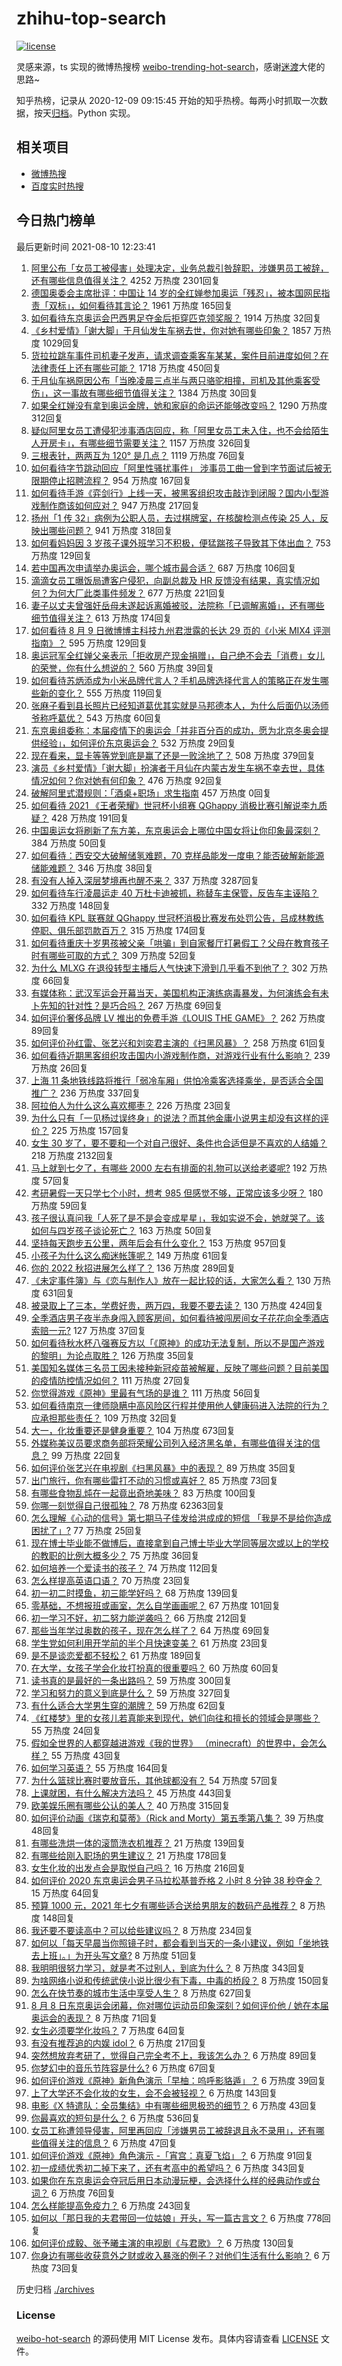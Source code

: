 # zhihu-top-search

[![license](https://img.shields.io/github/license/Arrackisarookie/zhihu-top-search)](https://github.com/Arrackisarookie/zhihu-top-search/blob/master/LICENSE)

灵感来源，ts 实现的微博热搜榜 [weibo-trending-hot-search](https://github.com/justjavac/weibo-trending-hot-search)，感谢[迷渡](https://github.com/justjavac)大佬的思路~

知乎热榜，记录从 2020-12-09 09:15:45 开始的知乎热榜。每两小时抓取一次数据，按天[归档](./archives)。Python 实现。

## 相关项目
+ [微博热搜](https://github.com/Arrackisarookie/weibo-hot-search)
+ [百度实时热搜](https://github.com/Arrackisarookie/baidu-hot-search)

## 今日热门榜单

<!-- Rank Begin -->

最后更新时间 2021-08-10 12:23:41

1. [阿里公布「女员工被侵害」处理决定，业务总裁引咎辞职，涉嫌男员工被辞，还有哪些信息值得关注？](https://www.zhihu.com/question/478321920) 4252 万热度 2301回复
1. [德国奥委会主席批评：中国让 14 岁的全红婵参加奥运「残忍」，被本国网民指责「双标」，如何看待其言论？](https://www.zhihu.com/question/478488762) 1961 万热度 165回复
1. [如何看待东京奥运会巴西男足夺金后拒穿匹克领奖服？](https://www.zhihu.com/question/478229387) 1914 万热度 32回复
1. [《乡村爱情》「谢大脚」于月仙发生车祸去世，你对她有哪些印象？](https://www.zhihu.com/question/478406328) 1857 万热度 1029回复
1. [货拉拉跳车事件司机妻子发声，请求调查乘客车某某，案件目前进度如何？在法律责任上还有哪些可能？](https://www.zhihu.com/question/478170030) 1718 万热度 450回复
1. [于月仙车祸原因公布「当晚凌晨三点半与两只骆驼相撞，司机及其他乘客受伤」，这一事故有哪些细节值得关注？](https://www.zhihu.com/question/478494234) 1384 万热度 30回复
1. [如果全红婵没有拿到奥运金牌，她和家庭的命运还能够改变吗？](https://www.zhihu.com/question/478200454) 1290 万热度 312回复
1. [疑似阿里女员工遭侵犯涉事酒店回应，称「阿里女员工未入住，也不会给陌生人开房卡」，有哪些细节需要关注？](https://www.zhihu.com/question/478385767) 1157 万热度 326回复
1. [三根表针，两两互为 120° 是几点？](https://www.zhihu.com/question/351130108) 1119 万热度 76回复
1. [如何看待字节跳动回应「阿里性骚扰事件」 涉事员工曲一曾到字节面试后被无限期停止招聘流程？](https://www.zhihu.com/question/478418315) 954 万热度 167回复
1. [如何看待手游《弈剑行》上线一天，被黑客组织攻击敲诈到闭服？国内小型游戏制作商该如何应对？](https://www.zhihu.com/question/477964555) 947 万热度 217回复
1. [扬州「1 传 32」病例为公职人员，去过棋牌室，在核酸检测点传染 25 人，反映出哪些问题？](https://www.zhihu.com/question/478269751) 941 万热度 318回复
1. [如何看妈妈因 3 岁孩子课外班学习不积极，便猛踹孩子导致其下体出血？](https://www.zhihu.com/question/478263219) 753 万热度 129回复
1. [若中国再次申请举办奥运会，哪个城市最合适？](https://www.zhihu.com/question/49192819) 687 万热度 106回复
1. [滴滴女员工曝饭局遭客户侵犯，向副总裁及 HR 反馈没有结果，真实情况如何？为何大厂此类事件频发？](https://www.zhihu.com/question/478348774) 677 万热度 221回复
1. [妻子以丈夫曾强奸岳母未遂起诉离婚被驳，法院称「已调解离婚」，还有哪些细节值得关注？](https://www.zhihu.com/question/477782616) 613 万热度 174回复
1. [如何看待 8 月 9 日微博博主科技九州君泄露的长达 29 页的《小米 MIX4 评测指南》？](https://www.zhihu.com/question/478401959) 595 万热度 129回复
1. [奥运冠军全红婵父亲表示「拒收房产现金捐赠」，自己绝不会去「消费」女儿的荣誉，你有什么想说的？](https://www.zhihu.com/question/478354484) 560 万热度 39回复
1. [如何看待苏炳添成为小米品牌代言人？手机品牌选择代言人的策略正在发生哪些新的变化？](https://www.zhihu.com/question/478630976) 555 万热度 119回复
1. [张麻子看到县长照片已经知道葛优其实就是马邦德本人，为什么后面仍以汤师爷称呼葛优？](https://www.zhihu.com/question/471388349) 543 万热度 60回复
1. [东京奥组委称：本届疫情下的奥运会「并非百分百的成功，愿为北京冬奥会提供经验」，如何评价东京奥运会？](https://www.zhihu.com/question/478442115) 532 万热度 29回复
1. [现在看来，显卡等等党到底是赢了还是一败涂地了？](https://www.zhihu.com/question/476894206) 508 万热度 379回复
1. [演员《乡村爱情》「谢大脚」扮演者于月仙在内蒙古发生车祸不幸去世，具体情况如何？你对她有何印象？](https://www.zhihu.com/question/478408816) 476 万热度 92回复
1. [破解阿里式潜规则：「酒桌+职场」求生指南](https://www.zhihu.com/special/1408137172063490048) 457 万热度 0回复
1. [如何看待 2021 《王者荣耀》世冠杯小组赛 QGhappy 消极比赛引解说李九质疑？](https://www.zhihu.com/question/478252451) 428 万热度 191回复
1. [中国奥运女将刷新了东方美，东京奥运会上哪位中国女将让你印象最深刻？](https://www.zhihu.com/question/478209975) 384 万热度 50回复
1. [如何看待：西安交大破解储氢难题，70 克样品能发一度电？能否破解新能源储能难题？](https://www.zhihu.com/question/478426952) 346 万热度 38回复
1. [有没有人掉入深层梦境再也醒不来？](https://www.zhihu.com/question/376453350) 337 万热度 3287回复
1. [如何看待车行凌晨运走 40 万杜卡迪被抓，称替车主保管，反告车主诬陷？](https://www.zhihu.com/question/477988992) 332 万热度 148回复
1. [如何看待 KPL 联赛就 QGhappy 世冠杯消极比赛发布处罚公告，吕成林教练停职、俱乐部罚款百万？](https://www.zhihu.com/question/478497689) 315 万热度 174回复
1. [如何看待重庆十岁男孩被父亲「哄骗」到自家餐厅打暑假工？父母在教育孩子时有哪些可取的方式？](https://www.zhihu.com/question/478357385) 309 万热度 52回复
1. [为什么 MLXG 在退役转型主播后人气快速下滑到几乎看不到他了？](https://www.zhihu.com/question/475507197) 302 万热度 66回复
1. [有媒体称：武汉军运会开幕当天，美国机构正演练病毒暴发，为何演练会有未卜先知的针对性？是巧合吗？](https://www.zhihu.com/question/477157499) 267 万热度 69回复
1. [如何评价奢侈品牌 LV 推出的免费手游《LOUIS THE GAME》？](https://www.zhihu.com/question/477530456) 262 万热度 89回复
1. [如何评价孙红雷、张艺兴和刘奕君主演的《扫黑风暴》？](https://www.zhihu.com/question/478490865) 258 万热度 61回复
1. [如何看待近期黑客组织攻击国内小游戏制作商，对游戏行业有什么影响？](https://www.zhihu.com/question/478177595) 239 万热度 26回复
1. [上海 11 条地铁线路将推行「弱冷车厢」供怕冷乘客选择乘坐，是否适合全国推广？](https://www.zhihu.com/question/477760578) 236 万热度 337回复
1. [阿拉伯人为什么这么喜欢椰枣？](https://www.zhihu.com/question/477956028) 226 万热度 23回复
1. [为什么只有「一见杨过误终身」的说法？而其他金庸小说男主却没有这样的评价？](https://www.zhihu.com/question/20609051) 225 万热度 157回复
1. [女生 30 岁了，要不要和一个对自己很好、条件也合适但是不喜欢的人结婚？](https://www.zhihu.com/question/463821091) 218 万热度 2132回复
1. [马上就到七夕了，有哪些 2000 左右有排面的礼物可以送给老婆呢?](https://www.zhihu.com/question/338341564) 192 万热度 57回复
1. [考研暑假一天只学七个小时，想考 985 但感觉不够，正常应该多少呀？](https://www.zhihu.com/question/477621630) 180 万热度 59回复
1. [孩子很认真问我「人死了是不是会变成星星」，我如实说不会，她就哭了。该如何与四岁孩子谈论死亡？](https://www.zhihu.com/question/477396986) 163 万热度 50回复
1. [坚持每天跑步五公里，两年后会有什么变化？](https://www.zhihu.com/question/418315082) 153 万热度 957回复
1. [小孩子为什么这么痴迷帐篷呢？](https://www.zhihu.com/question/39266680) 149 万热度 61回复
1. [你的 2022 秋招进展怎么样了？](https://www.zhihu.com/question/351714717) 136 万热度 289回复
1. [《未定事件簿》与《恋与制作人》放在一起比较的话，大家怎么看？](https://www.zhihu.com/question/411091276) 130 万热度 631回复
1. [被录取上了三本，学费好贵，两万四，我要不要去读？](https://www.zhihu.com/question/419727454) 130 万热度 424回复
1. [全季酒店男子夜半赤身闯入顾客房间，如何看待被闯房间女子花花向全季酒店索赔一元?](https://www.zhihu.com/question/478552549) 127 万热度 37回复
1. [如何看待秋水杯八强赛反方以「《原神》的成功无法复制，所以不是国产游戏的黎明」为论点取胜？](https://www.zhihu.com/question/478485875) 126 万热度 35回复
1. [美国知名媒体三名员工因未接种新冠疫苗被解雇，反映了哪些问题？目前美国的疫情防控情况如何？](https://www.zhihu.com/question/477805073) 111 万热度 27回复
1. [你觉得游戏《原神》里最有气场的是谁？](https://www.zhihu.com/question/476751897) 111 万热度 56回复
1. [如何看待南京一律师隐瞒中高风险区行程并使用他人健康码进入法院的行为？应承担那些责任？](https://www.zhihu.com/question/478192822) 109 万热度 32回复
1. [大一，化妆重要还是健身重要？](https://www.zhihu.com/question/477564133) 104 万热度 673回复
1. [外媒称美议员要求商务部将荣耀公司列入经济黑名单，有哪些值得关注的信息？](https://www.zhihu.com/question/478368364) 99 万热度 22回复
1. [如何评价张艺兴在电视剧《扫黑风暴》中的表现？](https://www.zhihu.com/question/478362899) 89 万热度 35回复
1. [出门旅行，你有哪些雷打不动的习惯或喜好？](https://www.zhihu.com/question/477032474) 85 万热度 73回复
1. [有哪些食物乱炖在一起竟出奇地美味？](https://www.zhihu.com/question/472739548) 83 万热度 100回复
1. [你哪一刻觉得自己很孤独？](https://www.zhihu.com/question/277508190) 78 万热度 62363回复
1. [怎么理解《心动的信号》第七期马子佳发给洪成成的短信 「我是不是给你造成困扰了」?](https://www.zhihu.com/question/477616216) 77 万热度 25回复
1. [现在博士毕业能不做博后，直接拿到自己博士毕业大学同等层次或以上的学校的教职的比例大概多少？](https://www.zhihu.com/question/477267092) 75 万热度 36回复
1. [如何培养一个爱读书的孩子？](https://www.zhihu.com/question/474337563) 74 万热度 112回复
1. [怎么样提高英语口语？](https://www.zhihu.com/question/30687840) 70 万热度 23回复
1. [初一初二时摸鱼，初三能学好吗？](https://www.zhihu.com/question/478391356) 68 万热度 139回复
1. [零基础，不想报班或画室，怎么自学画画呢？](https://www.zhihu.com/question/22053236) 67 万热度 101回复
1. [初一学习不好，初二努力能逆袭吗？](https://www.zhihu.com/question/477718245) 66 万热度 212回复
1. [那些当年学过奥数的孩子，现在怎么样了？](https://www.zhihu.com/question/370029426) 64 万热度 69回复
1. [学生党如何利用开学前的半个月快速变美？](https://www.zhihu.com/question/466496637) 61 万热度 23回复
1. [是不是谈恋爱都不轻松？](https://www.zhihu.com/question/477124348) 61 万热度 189回复
1. [在大学，女孩子学会化妆打扮真的很重要吗？](https://www.zhihu.com/question/477564085) 60 万热度 60回复
1. [读书真的是最好的一条出路吗？](https://www.zhihu.com/question/476806502) 59 万热度 300回复
1. [学习和努力的意义到底是什么？](https://www.zhihu.com/question/476053113) 59 万热度 327回复
1. [有什么适合大学男生穿的潮牌？](https://www.zhihu.com/question/41969182) 59 万热度 62回复
1. [《红楼梦》里的女孩儿若真能来到现代，她们向往和擅长的领域会是哪些？](https://www.zhihu.com/question/475798022) 55 万热度 24回复
1. [假如全世界的人都穿越进游戏《我的世界》 （minecraft）的世界中，会怎么样？](https://www.zhihu.com/question/476021702) 55 万热度 43回复
1. [如何学习英语？](https://www.zhihu.com/question/19853667) 55 万热度 164回复
1. [为什么篮球比赛时要放音乐，其他球都没有？](https://www.zhihu.com/question/20645773) 54 万热度 57回复
1. [上课就困，有什么解决方法吗？](https://www.zhihu.com/question/473640297) 45 万热度 443回复
1. [欧美娱乐圈有哪些公认的美人？](https://www.zhihu.com/question/267116569) 40 万热度 315回复
1. [如何评价动画《瑞克和莫蒂》（Rick and Morty）第五季第八集？](https://www.zhihu.com/question/476671884) 39 万热度 48回复
1. [有哪些洗烘一体的滚筒洗衣机推荐？](https://www.zhihu.com/question/21278313) 21 万热度 139回复
1. [有哪些给刚入职场的男生建议？](https://www.zhihu.com/question/465744976) 21 万热度 178回复
1. [女生化妆的出发点会是取悦自己吗？](https://www.zhihu.com/question/477564150) 16 万热度 216回复
1. [如何评价 2020 东京奥运会男子马拉松基普乔格 2 小时 8 分钟 38 秒夺金？](https://www.zhihu.com/question/478130962) 15 万热度 64回复
1. [预算 1000 元，2021 年七夕有哪些适合送给男朋友的数码产品推荐？](https://www.zhihu.com/question/475269484) 8 万热度 148回复
1. [我还要不要读高中？可以给些建议吗？](https://www.zhihu.com/question/478344835) 8 万热度 234回复
1. [如何以「每天早晨当你照镜子时，都会看到当天的一条小建议，例如「坐地铁去上班」。」为开头写文章?](https://www.zhihu.com/question/477856579) 8 万热度 51回复
1. [我明明很努力学习，就是考不过别人，到底为什么？](https://www.zhihu.com/question/477093479) 8 万热度 343回复
1. [为啥网络小说和传统武侠小说比很少有下毒，中毒的桥段？](https://www.zhihu.com/question/466556670) 8 万热度 150回复
1. [怎么在快节奏的城市生活中享受人生？](https://www.zhihu.com/question/478215845) 8 万热度 627回复
1. [8 月 8 日东京奥运会闭幕，你对哪位运动员印象深刻？如何评价他 / 她在本届奥运会的表现？](https://www.zhihu.com/question/478137840) 8 万热度 71回复
1. [女生必须要学化妆吗？](https://www.zhihu.com/question/477564094) 7 万热度 64回复
1. [有没有推荐追的内娱 idol？](https://www.zhihu.com/question/477284054) 6 万热度 217回复
1. [突然想放弃考研了，觉得自己完全考不上，我该怎么办？](https://www.zhihu.com/question/478339933) 6 万热度 89回复
1. [你梦幻中的音乐节阵容是什么?](https://www.zhihu.com/question/478128834) 6 万热度 67回复
1. [如何评价游戏《原神》新角色演示「早柚：呜呼影貉遁」？](https://www.zhihu.com/question/478047958) 6 万热度 39回复
1. [上了大学还不会化妆的女生，会不会被轻视？](https://www.zhihu.com/question/477564047) 6 万热度 143回复
1. [电影《X 特遣队：全员集结》中有哪些细思极恐的细节？](https://www.zhihu.com/question/477679459) 6 万热度 43回复
1. [你最喜欢的短句是什么？](https://www.zhihu.com/question/426690828) 6 万热度 536回复
1. [女员工称遭领导侵害，阿里再回应「涉嫌男员工被辞退且永不录用」，还有哪些值得关注的信息？](https://www.zhihu.com/question/478319581) 6 万热度 47回复
1. [如何评价游戏《原神》角色演示 -「宵宫：真夏飞焰」？](https://www.zhihu.com/question/478387968) 6 万热度 91回复
1. [初一成绩优秀初二掉下来了，还有考高中的希望吗？](https://www.zhihu.com/question/476698768) 6 万热度 343回复
1. [如果你在东京奥运会夺冠后用日本动漫玩梗，会选择什么样的经典动作或台词？](https://www.zhihu.com/question/477964554) 6 万热度 76回复
1. [怎么样能提高免疫力？](https://www.zhihu.com/question/19834799) 6 万热度 243回复
1. [如何以「那日我的夫君带回一位姑娘」开头，写一篇古言文？](https://www.zhihu.com/question/395513134) 6 万热度 778回复
1. [如何评价成毅、张予曦主演的电视剧《与君歌》？](https://www.zhihu.com/question/476012039) 6 万热度 130回复
1. [你身边有哪些收获意外之财或收入暴涨的例子？对他们生活有什么影响？](https://www.zhihu.com/question/478189302) 6 万热度 73回复
<!-- Rank End -->

历史归档 [./archives](./archives)

### License

[weibo-hot-search](https://github.com/Arrackisarookie/zhihu-top-search) 的源码使用 MIT License 发布。具体内容请查看 [LICENSE](./LICENSE) 文件。
